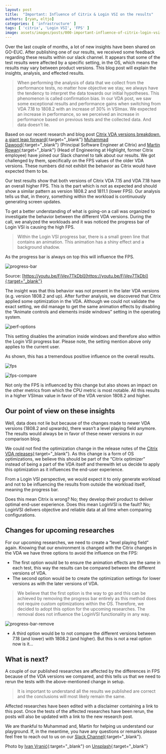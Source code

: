```yaml
---
layout: post
title:  "Important: Influence of Citrix & Login VSI on the results"
authors: [ryan, eltjo]
categories: [ 'infrastructure' ]
tags: [ 'citrix', 'Login VSI', 'FPS' ]
image: assets/images/posts/000-important-influence-of-citrix-login-vsi-on-the-results/000-influence-citrix-loginvsi-feature-image.png
---
```

Over the last couple of months, a lot of new insights have been shared on GO-EUC. After publishing one of our results, we received some feedback regarding these results within our slack channel. It appears that some of the test results were affected by a specific setting, in the OS, which means the results may vary between product versions. This blog post will explain the insights, analysis, and effected results.

> When performing the analysis of data that we collect from the performance tests, no matter how objective we stay, we always have the tendency to interpret the data towards our initial hypotheses. This phenomenon is called confirmation bias. In our VDA post, we saw some exceptional results and performance gains when switching from VDA 7.18 to 1808.2 with an increase of 30% in VSImax. We expected an increase in performance, so we perceived an increase in performance based on previous tests and the collected data. And data doesn’t lie.

Based on our recent research and blog post [Citrix VDA versions breakdown, a giant leap forward]({{site.baseurl}}/citrix-vda-versions-breakdown-a-giant-leap-forward){:target="_blank"} [Muhammad Dawood](https://www.linkedin.com/in/muhammad-dawood){:target="_blank"} (Principal Software Engineer at Citrix) and [Martin Rowan](https://www.linkedin.com/in/martinrowan){:target="_blank"} (Head of Engineering at Highlight, former Citrix employee) have joined our Slack channel to talk about our results. We got challenged by them, specifically on the FPS values of the older VDA versions. These numbers did not exhibit the behavior as Citrix would have expected them to be.

Our test results show that both versions of Citrix VDA 7.15 and VDA 7.18 have an overall higher FPS. This is the part which is not as expected and should show a similar pattern as version 1808.2 and 1811.1 (lower FPS). Our analysis tells us that, in theory, something within the workload is continuously generating screen updates.

To get a better understanding of what is going-on a call was organized to investigate the behavior between the different VDA versions. During the call, we analyzed the workloads and it was noticed the progress bar of Login VSI is causing the high FPS.

> Within the Login VSI progress bar, there is a small green line that contains an animation. This animation has a shiny effect and a background shadow.

As the progress bar is always on top this will influence the FPS.

<div align="center">


</div>

![progress-bar]({{site.baseurl}}/assets/images/posts/000-important-influence-of-citrix-login-vsi-on-the-results/000-loginvsi-progress-bar.gif)



Source: [https://youtu.be/FiVev7TkDbI](https://youtu.be/FiVev7TkDbI){:target="_blank"}

The insight was that this behavior was not present in the later VDA versions (e.g. version 1808.2 and up). After further analysis, we discovered that Citrix applied some optimization in the VDA. Although we could not validate the exact setting, we did manage to get the same animation effects by disabling the “Animate controls and elements inside windows” setting in the operating system.

![perf-options]({{site.baseurl}}/assets/images/posts/000-important-influence-of-citrix-login-vsi-on-the-results/000-performance-options-animation.png)

This setting disables the animation inside windows and therefore also within the Login VSI progress bar. Please note, the setting mention above only applies to the current user.

As shown, this has a tremendous positive influence on the overall results.

![fps]({{site.baseurl}}/assets/images/posts/000-important-influence-of-citrix-login-vsi-on-the-results/000-vda-compare-no-progress-bar-fps.png)

![fps-compare]({{site.baseurl}}/assets/images/posts/000-important-influence-of-citrix-login-vsi-on-the-results/000-vda-compare-no-progress-bar-fps-compare.png)

Not only the FPS is influenced by this change but also shows an impact on the other metrics from which the CPU metric is most notable. All this results in a higher VSImax value in favor of the VDA version 1808.2 and higher.

## Our point of view on these insights
Well, data does not lie but because of the changes made to newer VDA versions (1808.2 and upwards), there wasn’t a level playing field anymore. The results would always be in favor of these newer versions in our comparison blog.

We could not find the optimization change in the release notes of the [Citrix VDA releases](https://docs.citrix.com/en-us/citrix-virtual-apps-desktops/1808/whats-new.html){:target="_blank"}. As this change is a form of OS optimizations, we believe this should be part of the “Citrix optimizer” instead of being a part of the VDA itself and therewith let us decide to apply this optimization as it influences the end-user experience.

From a Login VSI perspective, we would expect it to only generate workload and not to be influencing the results from outside the workload itself, meaning the progress bar.

Does this mean Citrix is wrong? No; they develop their product to deliver optimal end-user experience.  Does this mean LoginVSI is the fault? No; LoginVSI delivers objective and reliable data at all time when comparing configurations.

## Changes for upcoming researches
For our upcoming researches, we need to create a “level playing field” again. Knowing that our environment is changed with the Citrix changes in the VDA we have three options to avoid the influence on the FPS:

  * The first option would be to ensure the animation effects are the same in each test, this way the results can be compared between the different versions of VDA.
  * The second option would be to create the optimization settings for lower versions as with the later versions of VDA.

> We believe that the first option is the way to go and this can be achieved by removing the progress bar entirely as this method does not require custom optimizations within the OS. Therefore, we decided to adopt this option for the upcoming researches. The removal does not influence the LoginVSI functionality in any way.

![progress-bar-remove]({{site.baseurl}}/assets/images/posts/000-important-influence-of-citrix-login-vsi-on-the-results/000-loginvsi-progress-bar-removed.png)

  * A third option would be to not compare the different versions between 7.18 (and lower) with 1808.2 (and higher). But this is not a real option now is it...

## What is next?
A couple of our published researches are affected by the differences in FPS because of the VDA versions we compared, and this tells us that we need to rerun the tests with the above-mentioned change in setup.

> It is important to understand all the results we published are correct and the conclusions will most likely remain the same.

Affected researches have been edited with a disclaimer containing a link to this post. Once the tests of the affected researches have been rerun, the posts will also be updated with a link to the new research post.

We are thankful to Muhammad and, Martin for helping us understand our playground. If, in the meantime, you have any questions or remarks please feel free to reach out to us on our [Slack Channel](https://{{site.title}}.slack.com){:target="_blank"}.

Photo by [Ivan Vranić](https://unsplash.com/photos/j9-2LIZ2_Rc?utm_source=unsplash&utm_medium=referral&utm_content=creditCopyText){:target="_blank"} on [Unsplash](https://unsplash.com/search/photos/broken?utm_source=unsplash&utm_medium=referral&utm_content=creditCopyText){:target="_blank"}